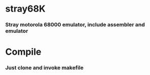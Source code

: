 # stray68K

### Stray motorola 68000 emulator, include assembler and emulator

# Compile

### Just clone and invoke makefile